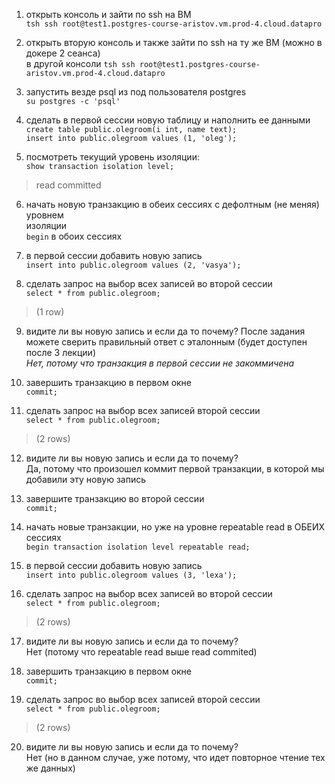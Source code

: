 1. открыть консоль и зайти по ssh на ВМ  
`tsh ssh root@test1.postgres-course-aristov.vm.prod-4.cloud.datapro`

2. открыть вторую консоль и также зайти по ssh на ту же ВМ (можно в докере 2 сеанса)  
в другой консоли `tsh ssh root@test1.postgres-course-aristov.vm.prod-4.cloud.datapro`

3. запустить везде psql из под пользователя postgres  
`su postgres -c 'psql'`

4. сделать в первой сессии новую таблицу и наполнить ее данными  
`create table public.olegroom(i int, name text);`  
`insert into public.olegroom values (1, 'oleg');`

5. посмотреть текущий уровень изоляции:  
   `show transaction isolation level;`
> read committed

6. начать новую транзакцию в обеих сессиях с дефолтным (не меняя) уровнем  
   изоляции  
   `begin` в обоих сессиях

7. в первой сессии добавить новую запись  
   `insert into public.olegroom values (2, 'vasya');`

8. сделать запрос на выбор всех записей во второй сессии  
   `select * from public.olegroom;`
> (1 row)

9. видите ли вы новую запись и если да то почему? После задания можете сверить
   правильный ответ с эталонным (будет доступен после 3 лекции)  
*Нет, потому что транзакция в первой сессии не закоммичена*

10. завершить транзакцию в первом окне  
`commit;`

11. сделать запрос на выбор всех записей второй сессии  
    `select * from public.olegroom;`
> (2 rows)

12. видите ли вы новую запись и если да то почему?  
Да, потому что произошел коммит первой транзакции, в которой мы добавили эту новую запись

13. завершите транзакцию во второй сессии  
`commit;`

14. начать новые транзакции, но уже на уровне repeatable read в ОБЕИХ сессиях  
`begin transaction isolation level repeatable read;`

15. в первой сессии добавить новую запись  
`insert into public.olegroom values (3, 'lexa');`

16. сделать запрос на выбор всех записей во второй сессии  
`select * from public.olegroom;`
> (2 rows)

17. видите ли вы новую запись и если да то почему?  
Нет (потому что repeatable read выше read commited)

18. завершить транзакцию в первом окне  
`commit;`

19. сделать запрос во выбор всех записей второй сессии  
`select * from public.olegroom;`
> (2 rows)

20. видите ли вы новую запись и если да то почему?  
Нет (но в данном случае, уже потому, что идет повторное чтение тех же данных)